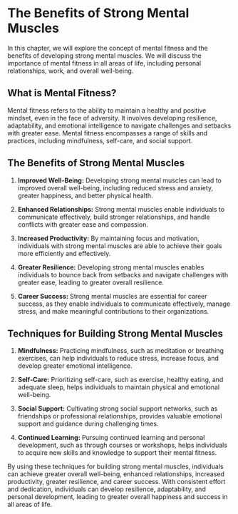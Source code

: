 The Benefits of Strong Mental Muscles
==============================================================================

In this chapter, we will explore the concept of mental fitness and the benefits of developing strong mental muscles. We will discuss the importance of mental fitness in all areas of life, including personal relationships, work, and overall well-being.

What is Mental Fitness?
-----------------------

Mental fitness refers to the ability to maintain a healthy and positive mindset, even in the face of adversity. It involves developing resilience, adaptability, and emotional intelligence to navigate challenges and setbacks with greater ease. Mental fitness encompasses a range of skills and practices, including mindfulness, self-care, and social support.

The Benefits of Strong Mental Muscles
-------------------------------------

1. **Improved Well-Being:** Developing strong mental muscles can lead to improved overall well-being, including reduced stress and anxiety, greater happiness, and better physical health.

2. **Enhanced Relationships:** Strong mental muscles enable individuals to communicate effectively, build stronger relationships, and handle conflicts with greater ease and compassion.

3. **Increased Productivity:** By maintaining focus and motivation, individuals with strong mental muscles are able to achieve their goals more efficiently and effectively.

4. **Greater Resilience:** Developing strong mental muscles enables individuals to bounce back from setbacks and navigate challenges with greater ease, leading to greater overall resilience.

5. **Career Success:** Strong mental muscles are essential for career success, as they enable individuals to communicate effectively, manage stress, and make meaningful contributions to their organizations.

Techniques for Building Strong Mental Muscles
---------------------------------------------

1. **Mindfulness:** Practicing mindfulness, such as meditation or breathing exercises, can help individuals to reduce stress, increase focus, and develop greater emotional intelligence.

2. **Self-Care:** Prioritizing self-care, such as exercise, healthy eating, and adequate sleep, helps individuals to maintain physical and emotional well-being.

3. **Social Support:** Cultivating strong social support networks, such as friendships or professional relationships, provides valuable emotional support and guidance during challenging times.

4. **Continued Learning:** Pursuing continued learning and personal development, such as through courses or workshops, helps individuals to acquire new skills and knowledge to support their mental fitness.

By using these techniques for building strong mental muscles, individuals can achieve greater overall well-being, enhanced relationships, increased productivity, greater resilience, and career success. With consistent effort and dedication, individuals can develop resilience, adaptability, and personal development, leading to greater overall happiness and success in all areas of life.
